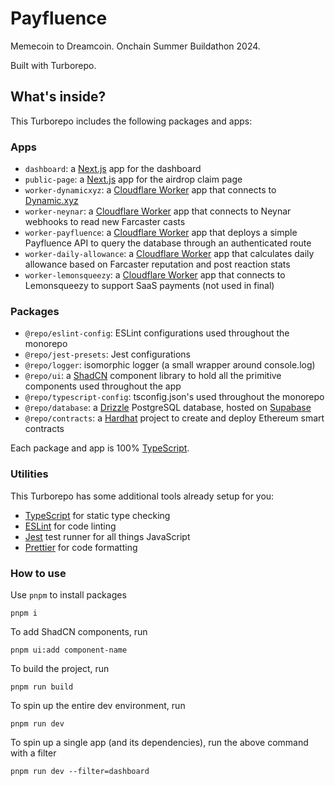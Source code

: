 # Payfluence

Memecoin to Dreamcoin. Onchain Summer Buildathon 2024.

Built with Turborepo.

## What's inside?

This Turborepo includes the following packages and apps:

### Apps

- `dashboard`: a [Next.js](https://nextjs.org/) app for the dashboard
- `public-page`: a [Next.js](https://nextjs.org/) app for the airdrop claim page
- `worker-dynamicxyz`: a [Cloudflare Worker](https://cloudflare.com/) app that connects to [Dynamic.xyz](https://dynamic.xyz/)
- `worker-neynar`: a [Cloudflare Worker](https://cloudflare.com/) app that connects to Neynar webhooks to read new Farcaster casts
- `worker-payfluence`: a [Cloudflare Worker](https://cloudflare.com/) app that deploys a simple Payfluence API to query the database through an authenticated route
- `worker-daily-allowance`: a [Cloudflare Worker](https://cloudflare.com/) app that calculates daily allowance based on Farcaster reputation and post reaction stats
- `worker-lemonsqueezy`: a [Cloudflare Worker](https://cloudflare.com/) app that connects to Lemonsqueezy to support SaaS payments (not used in final)

### Packages
- `@repo/eslint-config`: ESLint configurations used throughout the monorepo
- `@repo/jest-presets`: Jest configurations
- `@repo/logger`: isomorphic logger (a small wrapper around console.log)
- `@repo/ui`: a [ShadCN](https://ui.shadcn.com/) component library to hold all the primitive components used throughout the app
- `@repo/typescript-config`: tsconfig.json's used throughout the monorepo
- `@repo/database`: a [Drizzle](https://orm.drizzle.team/) PostgreSQL database, hosted on [Supabase](https://supabase.com/)
- `@repo/contracts`: a [Hardhat](https://hardhat.org/) project to create and deploy Ethereum smart contracts

Each package and app is 100% [TypeScript](https://www.typescriptlang.org/).

### Utilities

This Turborepo has some additional tools already setup for you:

- [TypeScript](https://www.typescriptlang.org/) for static type checking
- [ESLint](https://eslint.org/) for code linting
- [Jest](https://jestjs.io) test runner for all things JavaScript
- [Prettier](https://prettier.io) for code formatting

### How to use

Use `pnpm` to install packages
```
pnpm i
```

To add ShadCN components, run
```
pnpm ui:add component-name
```

To build the project, run
```
pnpm run build
```

To spin up the entire dev environment, run
```
pnpm run dev
```

To spin up a single app (and its dependencies), run the above command with a filter
```
pnpm run dev --filter=dashboard
```
